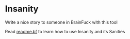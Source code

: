# Insanity
Write a nice story to someone in BrainFuck with this tool

Read [readme.bf](https://github.com/lawsonM525/Insanity/blob/master/readme.bfhttps://github.com/lawsonM525/Insanity/blob/master/readme.bf) to learn how to use Insanity and its Sanities
